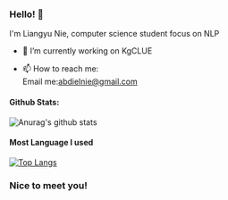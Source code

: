### Hello! 👋

I'm Liangyu Nie, computer science student focus on NLP

- 🔭 I’m currently working on KgCLUE<br>


- 📫 How to reach me: <br>
      Email me:abdielnie@gmail.com<br>

#### Github Stats:
![Anurag's github stats](https://github-readme-stats.vercel.app/api?username=abdielnie&show_icons=true&theme=radical)

#### Most Language I used
[![Top Langs](https://github-readme-stats.vercel.app/api/top-langs/?username=abdielnie&theme=radical)](https://github.com/anuraghazra/github-readme-stats)

### Nice to meet you!
